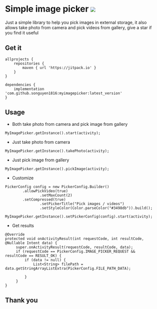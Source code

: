 # Simple image picker [![](https://jitpack.io/v/songuyen1816/myimagepicker.svg)](https://jitpack.io/#songuyen1816/myimagepicker)
Just a simple library to help you pick images in external storage, it also allows take photo from camera and pick videos from gallery, give a star if you find it useful
## Get it
```
allprojects {
	repositories {
		maven { url 'https://jitpack.io' }
	}
}
```
```
dependencies {
	implementation 'com.github.songuyen1816:myimagepicker:latest_version'
}
```
## Usage

- Both take photo from camera and pick image from gallery
```
MyImagePicker.getInstance().start(activity);
```
- Just take photo from camera
```
MyImagePicker.getInstance().takePhoto(activity);
```
- Just pick image from gallery
```
MyImagePicker.getInstance().pickImage(activity);
```
- Customize
```
PickerConfig config = new PickerConfig.Builder()
		.allowPickVideo(true)
                .setMaxCount(2)
		.setCompressed(true)
                .setPickerTitle("Pick images / videos")
                .setStyleColor(Color.parseColor("#3498db")).build();
                
MyImagePicker.getInstance().setPickerConfig(config).start(activity);
```
- Get results
```
@Override
protected void onActivityResult(int requestCode, int resultCode, @Nullable Intent data) {
     super.onActivityResult(requestCode, resultCode, data);
     if (requestCode == PickerConfig.IMAGE_PICKER_REQUEST && resultCode == RESULT_OK) {
         if (data != null) {
             List<String> filePath = data.getStringArrayListExtra(PickerConfig.FILE_PATH_DATA);
                
         }
     }
}
```

## Thank you
